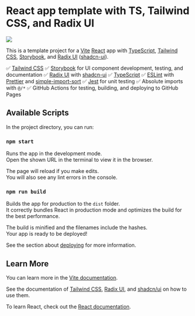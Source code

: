 # React app template with TS, Tailwind CSS, and Radix UI

[![](https://github.com/zetavg/react-vite-radix-tailwind-typescript-template/assets/3784687/947a2a60-d23b-4e06-8707-016130663107)](https://zetavg.github.io/react-vite-radix-tailwind-typescript-template/)

This is a template project for a [Vite](https://vitejs.dev) [React](https://react.dev) app with [TypeScript](https://www.typescriptlang.org/), [Tailwind CSS](https://tailwindcss.com/), [Storybook](https://storybook.js.org/), and [Radix UI](https://www.radix-ui.com/) ([shadcn-ui](https://ui.shadcn.com/)).

✅ [Tailwind CSS](https://tailwindcss.com/)
✅ [Storybook](https://storybook.js.org/) for UI component development, testing, and documentation
✅ [Radix UI](https://www.radix-ui.com/) with [shadcn-ui](https://ui.shadcn.com/)
✅ [TypeScript](https://www.typescriptlang.org/)
✅ [ESLint](https://eslint.org/) with [Prettier](https://prettier.io/) and [simple-import-sort](https://github.com/lydell/eslint-plugin-simple-import-sort)
✅ [Jest](https://jestjs.io/) for unit testing
✅ Absolute imports with `@/*`
✅ GitHub Actions for testing, building, and deploying to GitHub Pages

## Available Scripts

In the project directory, you can run:

### `npm start`

Runs the app in the development mode.\
Open the shown URL in the terminal to view it in the browser.

The page will reload if you make edits.\
You will also see any lint errors in the console.

### `npm run build`

Builds the app for production to the `dist` folder.\
It correctly bundles React in production mode and optimizes the build for the best performance.

The build is minified and the filenames include the hashes.\
Your app is ready to be deployed!

See the section about [deploying](https://vitejs.dev/guide/static-deploy) for more information.

## Learn More

You can learn more in the [Vite documentation](https://vitejs.dev/).

See the documentation of [Tailwind CSS](https://tailwindcss.com/docs), [Radix UI](https://www.radix-ui.com/primitives/docs), and [shadcn/ui](https://ui.shadcn.com/docs/components) on how to use them.

To learn React, check out the [React documentation](https://reactjs.org/).
